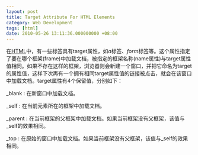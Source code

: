 ```yaml
---
layout: post
title: Target Attribute For HTML Elements
category: Web Development
tags: [html]
date: 2010-05-26 13:11:36.000000000 +08:00
---
```

在<acronym title="HyperText Markup Language">HTML</acronym>中，有一些标签具有target属性，如*a*标签、*form*标签等。这个属性指定了要在哪个框架(frame)中加载文档，被指定的框架名称(name属性)与target属性值相同。如果不存在这样的框架，浏览器则会新建一个窗口，并把它命名为target的属性值，这样下次再有一个拥有相同target属性值的链接被点击，就会在该窗口中加载文档。target属性有4个保留值，分别如下：

\_blank
: 在新窗口中加载文档。

\_self
: 在当前元素所在的框架中加载文档。

\_parent
: 在当前框架的父框架中加载文档。如果当前框架没有父框架，该值与\_self的效果相同。

\_top
: 在原始的窗口中加载文档。如果当前框架没有父框架，该值与\_self的效果相同。
